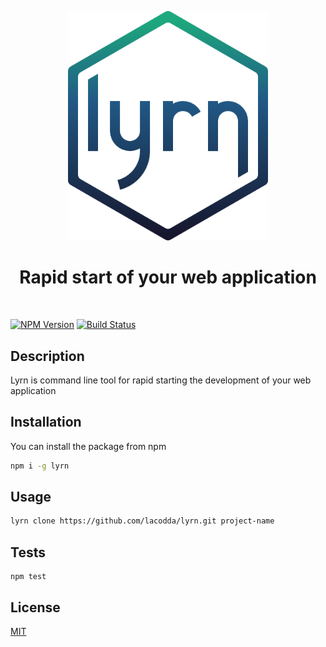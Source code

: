 <p align="center">
  <img src="/lyrn.png" width="320" alt="lyrn">
</p>
<h1 align="center">Rapid start of your web application</h1>
<br>

[![NPM Version][npm-image]][npm-url]
[![Build Status][travis-image]][travis-url]

## Description
Lyrn is command line tool for rapid starting the development of your web application

## Installation

You can install the package from npm

```bash
npm i -g lyrn
```

## Usage

```bash
lyrn clone https://github.com/lacodda/lyrn.git project-name
```

## Tests

```
npm test
```

## License
[MIT](LICENSE)

[npm-image]: https://img.shields.io/npm/v/lyrn.svg?style=flat-square
[npm-url]: https://npmjs.org/package/lyrn

[travis-image]: https://img.shields.io/travis/lacodda/lyrn/master.svg?style=flat-square
[travis-url]: https://travis-ci.org/lacodda/lyrn